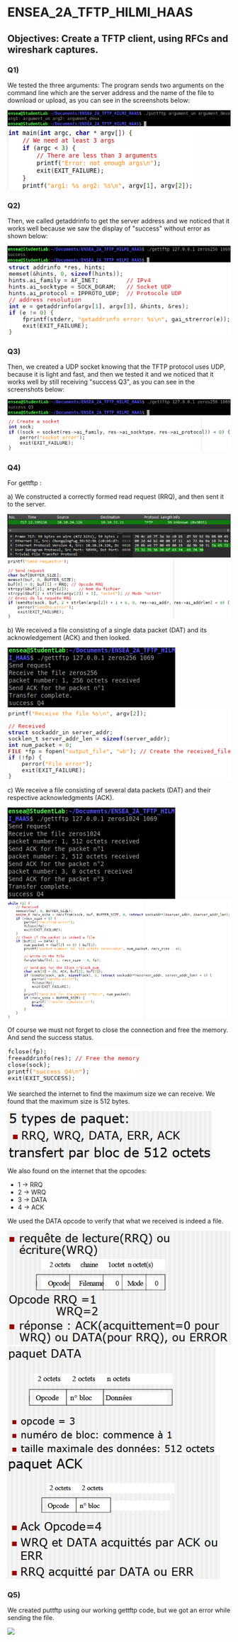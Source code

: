 # ENSEA_2A_TFTP_HILMI_HAAS

## Objectives: Create a TFTP client, using RFCs and wireshark captures.

### Q1)
We tested the three arguments: The program sends two arguments on the command line which are the server address
and the name of the file to download or upload, as you can see in the screenshots below:

![](images/Q1_result.png)
![](images/Q1_code.png)

### Q2)
Then, we called getaddrinfo to get the server address and we noticed that it works well
because we saw the display of "success" without error as shown below:

![](images/Q2_result.png)
![](images/Q2_code.png)

### Q3)
Then, we created a UDP socket knowing that the TFTP protocol uses UDP, because it is light and fast, and then we tested it
and we noticed that it works well by still receiving "success Q3", as you can see in the screenshots below:

![](images/Q3_result.png)
![](images/Q3_code.png)

### Q4)
For gettftp :

a) We constructed a correctly formed read request (RRQ), and then sent it to the server.

![](images/Q4.a_result.png)
![](images/Q4.a_code.png)

b) We received a file consisting of a single data packet (DAT) and its acknowledgement (ACK) and then looked.

![](images/Q4.b_result.png)
![](images/Q4.b.c_code.png)

c) We receive a file consisting of several data packets (DAT) and their respective acknowledgments (ACK).

![](images/Q4.c_result.png)
![](images/Q4.b.c-2_code.png)

Of course we must not forget to close the connection and free the memory. And send the success status.

![](images/end_prog.png)

We searched the internet to find the maximum size we can receive. We found that the maximum size is 512 bytes.

![](images/paquet_and_size.png)

We also found on the internet that the opcodes:
* 1 -> RRQ
* 2 -> WRQ
* 3 -> DATA
* 4 -> ACK

We used the DATA opcode to verify that what we received is indeed a file.

![](images/RRQ_WRQ.png)
![](images/DATA.png)
![](images/ACK.png)

### Q5)

We created puttftp using our working gettftp code,
but we got an error while sending the file.

![](Q5_result.jpg)


